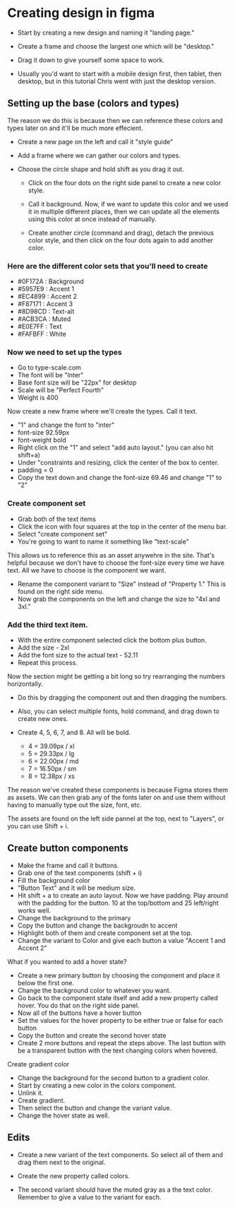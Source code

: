 # Creating design in figma

- Start by creating a new design and naming it "landing page."

- Create a frame and choose the largest one which will be "desktop."

- Drag it down to give yourself some space to work.

- Usually you'd want to start with a mobile design first, then tablet, then desktop, but in this tutorial Chris went with just the desktop version.

## Setting up the base (colors and types)

The reason we do this is because then we can reference these colors and types later on and it'll be much more effecient.

- Create a new page on the left and call it "style guide"

- Add a frame where we can gather our colors and types.

- Choose the circle shape and hold shift as you drag it out.

    - Click on the four dots on the right side panel to create a new color style.

    - Call it background. Now, if we want to update this color and we used it in multiple different places, then we can update all the elements using this color at once instead of manually.

    - Create another circle (command and drag), detach the previous color style, and then click on the four dots again to add another color.

### Here are the different color sets that you'll need to create

- #0F172A : Background
- #5957E9 : Accent 1
- #EC4899 : Accent 2
- #F87171 : Accent 3
- #8D98CD : Text-alt
- #ACB3CA : Muted
- #E0E7FF : Text
- #FAFBFF : White

### Now we need to set up the types

- Go to type-scale.com
- The font will be "Inter"
- Base font size will be "22px" for desktop
- Scale will be "Perfect Fourth"
- Weight is 400

Now create a new frame where we'll create the types. Call it text.

- "1" and change the font to "inter" 
- font-size 92.59px
- font-weight bold
- Right click on the "1" and select "add auto layout." (you can also hit shift+a)
- Under "constraints and resizing, click the center of the box to center.
- padding = 0
- Copy the text down and change the font-size 69.46 and change "1" to "2"

### Create component set

- Grab both of the text items
- Click the icon with four squares at the top in the center of the menu bar.
- Select "create component set"
- You're going to want to name it something like "text-scale"

This allows us to reference this as an asset anywehre in the site. That's helpful because we don't have to choose the font-size every time we have text. All we have to choose is the component we want.

- Rename the component variant to "Size" instead of "Property 1." This is found on the right side menu.
- Now grab the components on the left and change the size to "4xl and 3xl."

### Add the third text item.

- With the entire component selected click the bottom plus button.
- Add the size - 2xl
- Add the font size to the actual text - 52.11
- Repeat this process.

Now the section might be getting a bit long so try rearranging the numbers horizontally.

- Do this by dragging the component out and then dragging the numbers.

- Also, you can select multiple fonts, hold command, and drag down to create new ones.

- Create 4, 5, 6, 7, and 8. All will be bold.
    
    - 4 = 39.09px / xl 
    - 5 = 29.33px / lg
    - 6 = 22.00px / md 
    - 7 = 16.50px / sm 
    - 8 = 12.38px / xs

The reason we've created these components is because Figma stores them as assets. We can then grab any of the fonts later on and use them without having to manually type out the size, font, etc.

The assets are found on the left side pannel at the top, next to "Layers", or you can use Shift + i. 

## Create button components

- Make the frame and call it buttons.
- Grab one of the text components (shift + i)
- Fill the background color
- "Button Text" and it will be medium size.
- Hit shift + a to create an auto layout. Now we have padding. Play around with the padding for the button. 10 at the top/bottom and 25 left/right works well.
- Change the background to the primary
- Copy the button and change the backgroudn to accent
- Highlight both of them and create component set at the top.
- Change the variant to Color and give each button a value "Accent 1 and Accent 2"

What if you wanted to add a hover state?

- Create a new primary button by choosing the component and place it below the first one.
- Change the background color to whatever you want.
- Go back to the component state itself and add a new property called hover. You do that on the right side panel.
- Now all of the buttons have a hover button
- Set the values for the hover property to be either true or false for each button
- Copy the button and create the second hover state
- Create 2 more buttons and repeat the steps above. The last button with be a transparent button with the text changing colors when hovered.

Create gradient color

- Change the background for the second button to a gradient color.  
- Start by creating a new color in the colors component. 
- Unlink it.
- Create gradient.
- Then select the button and change the variant value.
- Change the hover state as well.

## Edits 

- Create a new variant of the text components. So select all of them and drag them next to the original.

- Create the new property called colors.

- The second variant should have the muted gray as a the text color. Remember to give a value to the variant for each.
